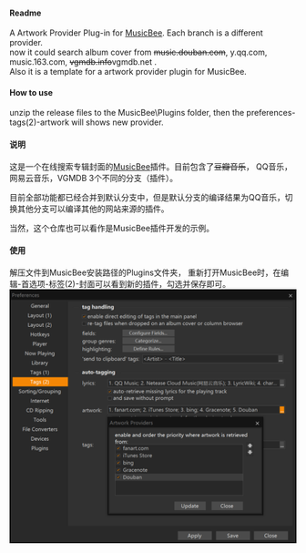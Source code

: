 
#### Readme
A Artwork Provider Plug-in for [MusicBee](https://getmusicbee.com/). Each branch is a different provider.  
now it could search album cover from ~~music.douban.com~~, y.qq.com, music.163.com, ~~vgmdb.info~~vgmdb.net .   
Also it is a template for a artwork provider plugin for MusicBee.

#### How to use
unzip the release files to the MusicBee\Plugins folder, then the preferences-tags(2)-artwork will shows new provider.

#### 说明
这是一个在线搜索专辑封面的[MusicBee](https://getmusicbee.com/)插件。目前包含了~~豆瓣音乐~~， QQ音乐，网易云音乐，VGMDB 3个不同的分支（插件）。  

目前全部功能都已经合并到默认分支中，但是默认分支的编译结果为QQ音乐，切换其他分支可以编译其他的网站来源的插件。

当然，这个仓库也可以看作是MusicBee插件开发的示例。

#### 使用
解压文件到MusicBee安装路径的Plugins文件夹， 重新打开MusicBee时，在编辑-首选项-标签(2)-封面可以看到新的插件，勾选并保存即可。
![img](screenshot1.png)

